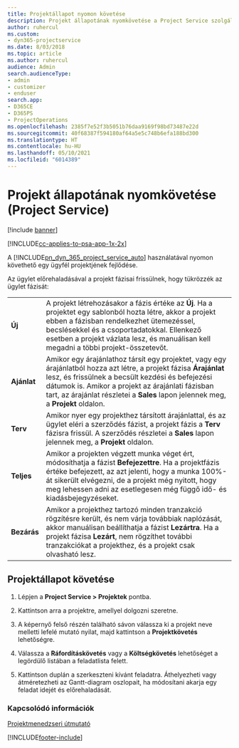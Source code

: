 ```yaml
---
title: Projektállapot nyomon követése
description: Projekt állapotának nyomkövetése a Project Service szolgáltatásban
author: ruhercul
ms.custom:
- dyn365-projectservice
ms.date: 8/03/2018
ms.topic: article
ms.author: ruhercul
audience: Admin
search.audienceType:
- admin
- customizer
- enduser
search.app:
- D365CE
- D365PS
- ProjectOperations
ms.openlocfilehash: 2385f7e52f3b5051b76daa9169f98bd73487e22d
ms.sourcegitcommit: 40f68387f594180af64a5e5c748b6efa188bd300
ms.translationtype: HT
ms.contentlocale: hu-HU
ms.lasthandoff: 05/10/2021
ms.locfileid: "6014389"
---
```

# <a name="track-a-projects-status-project-service"></a>Projekt állapotának nyomkövetése (Project Service)

[!include [banner](../includes/psa-now-project-operations.md)]

[!INCLUDE[cc-applies-to-psa-app-1x-2x](../includes/cc-applies-to-psa-app-1x-2x.md)]

A [!INCLUDE[pn_dyn_365_project_service_auto](../includes/pn-dyn-365-project-service-auto.md)] használatával nyomon követhető egy ügyfél projektjének fejlődése.  

Az ügylet előrehaladásával a projekt fázisai frissülnek, hogy tükrözzék az ügylet fázisát:  


|              |                                                                                                                                                                                                                                                                                                  |
|--------------|--------------------------------------------------------------------------------------------------------------------------------------------------------------------------------------------------------------------------------------------------------------------------------------------------|
|   **Új**    | A projekt létrehozásakor a fázis értéke az **Új**. Ha a projektet egy sablonból hozta létre, akkor a projekt ebben a fázisban rendelkezhet ütemezéssel, becslésekkel és a csoportadatokkal. Ellenkező esetben a projekt vázlata lesz, és manuálisan kell megadni a többi projekt-összetevőt. |
|  **Ajánlat**   |      Amikor egy árajánlathoz társít egy projektet, vagy egy árajánlatból hozza azt létre, a projekt fázisa **Árajánlat** lesz, és frissülnek a becsült kezdési és befejezési dátumok is. Amikor a projekt az árajánlati fázisban tart, az árajánlat részletei a **Sales** lapon jelennek meg, a **Projekt** oldalon.      |
|   **Terv**   |                                     Amikor nyer egy projekthez társított árajánlattal, és az ügylet eléri a szerződés fázist, a projekt fázis a **Terv** fázisra frissül. A szerződés részletei a **Sales** lapon jelennek meg, a **Projekt** oldalon.                                      |
| **Teljes** |                    Amikor a projekten végzett munka véget ért, módosíthatja a fázist **Befejezettre**. Ha a projektfázis értéke befejezett, az azt jelenti, hogy a munka 100%-át sikerült elvégezni, de a projekt még nyitott, hogy meg lehessen adni az esetlegesen még függő idő- és kiadásbejegyzéseket.                     |
|  **Bezárás**   |           Amikor a projekthez tartozó minden tranzakció rögzítésre került, és nem várja továbbiak naplózását, akkor manuálisan beállíthatja a fázist **Lezártra**. Ha a projekt fázisa **Lezárt**, nem rögzíthet további tranzakciókat a projekthez, és a projekt csak olvasható lesz.           |

## <a name="to-track-a-projects-status"></a>Projektállapot követése  

1.  Lépjen a **Project Service > Projektek** pontba.  

2.  Kattintson arra a projektre, amellyel dolgozni szeretne.  

3.  A képernyő felső részén található sávon válassza ki a projekt neve melletti lefelé mutató nyilat, majd kattintson a **Projektkövetés** lehetőségre.  

4.  Válassza a **Ráfordításkövetés** vagy a **Költségkövetés** lehetőséget a legördülő listában a feladatlista felett.  

5.  Kattintson duplán a szerkeszteni kívánt feladatra. Áthelyezheti vagy átméretezheti az Gantt-diagram oszlopait, ha módosítani akarja egy feladat idejét és előrehaladását.  

### <a name="see-also"></a>Kapcsolódó információk  
 [Projektmenedzseri útmutató](../psa/project-manager-guide.md)


[!INCLUDE[footer-include](../includes/footer-banner.md)]